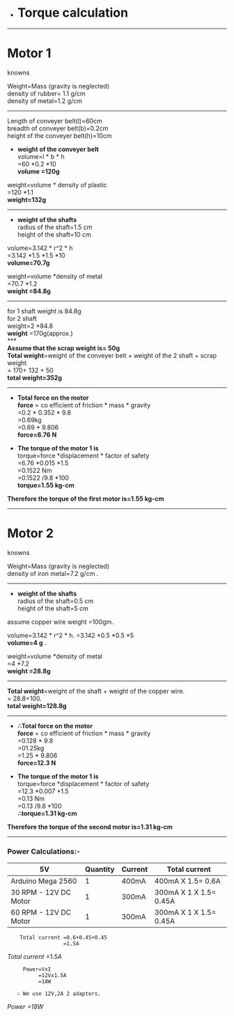 *  # Torque calculation
***
# Motor 1

knowns
                                                                                                                                                         
Weight=Mass        (gravity is neglected)                                                                                                                                                        
density of rubber= 1.1 g/cm                                                                                                                                    
density of metal=1.2  g/cm 
***
Length of conveyer belt(l)=60cm                                                                                                                                                         
breadth of conveyer belt(b)=0.2cm                                                                                                                                                         
height of the conveyer belt(h)=10cm                                                                                                                                                         
* **weight of the conveyer belt**                                                                                                                                                         
volume=l * b * h                                                                                                                                                           
      =60  *0.2 *10                                                                                                                                                         
     **volume =120g**                                                                                                                                                          
                                                                                                                                                        
weight=volume * density of plastic                                                                                                                                                         
           =120 *1.1                                                                                                                                                         
**weight=132g**  
***                                                                                                                                                       
                                                                                                                                                          
* **weight of the shafts**                                                                                                                                                             
    radius of the shaft=1.5 cm                                                                                                                                                       
    height of the shaft=10 cm                                                                                                                                                     
                                                                                                                                               
volume=3.142 * r^2 * h                                                                                                                                                         
=3.142 *1.5 *1.5 *10                                                                                                                                                         
**volume=70.7g**                                                                                                                                                         
                                                                                                                                                          
weight=volume *density of metal                                                                                                                                                          
      =70.7 *1.2                                                                                                                                                         
    **weight =84.8g**                                                                                                                                                            
   ***                                                                                                                                                                                                                                                                                                              
for 1 shaft weight is 84.8g                                                                                                                                                         
for 2 shaft                                                                                                                                                          
weight=2 *84.8                                                                                                                                                         
   **weight**   =170g(approx.)                                                                                                                                                                                                                                                                                                                
      ***                                                                                                                                                                                                                                                                                                                                                                                                                                                                                                                                                                                                                                    
  **Assume that the scrap weight is= 50g**                                                                                                                                                                                                                                                                                                                
**Total weight**=weight of the conveyer belt + weight of the 2 shaft + scrap weight                                                                                                                                                                                                                                                                                                                                                                                                                                                    
= 170+ 132 + 50                                                                                                                                                       
**total weight=352g**                                                                                                                                                       
***
* **Total force on the motor**                                                                                                                                                    
**force** = co efficient of friction * mass * gravity                                                                                                                                                       
=0.2 * 0.352 * 9.8                                                                                                                                                         
=0.69kg                                                                                                                                                       
=0.69 * 9.806                                                                                                                                                       
**force=6.76 N**                                                                                                                                                       
                                                                                                                                                       
* **The torque of the motor 1 is**                                                                                                                                                        
torque=force *displacement * factor of safety                                                                                                                                                        
=6.76 *0.015 *1.5                                                                                                                                                       
=0.1522 Nm                                                                                                                                                       
=0.1522 /9.8 *100                                                                                                                                                        
**torque=1.55 kg-cm**                                                                                                                                                        
                                                                                                                                                       
**Therefore the torque of the first motor is=1.55 kg-cm**                                                                                                                                                       
***
# Motor 2                                                                                                                                                      

                                                                                                                                               
knowns
                                                                                                                                                         
Weight=Mass        (gravity is neglected)                                                                                                                                                                                                                                                                                            
density of iron metal=7.2  g/cm .
***


* **weight of the shafts**                                                                                                                                                             
    radius of the shaft=0.5 cm                                                                                                                                                       
    height of the shaft=5 cm 

assume copper wire weight =100gm.
 
volume=3.142 * r^2 * h.
=3.142 *0.5 *0.5 *5                                                                                                                                                        
**volume=4 g** .

weight=volume *density of metal                                                                                                                                                          
      =4 *7.2                                                                                                                                                         
    **weight =28.8g**                                                                                                                                                            
   ***                 
**Total weight**=weight of the shaft + weight of the copper wire.                                                                                                                                                                                                                                                                                                                                                                                                                                                   
= 28.8+100.                                                                                                                                                      
**total weight=128.8g**                                                                                                                                                       
***
* **∴Total force on the motor**                                                                                                                                                    
**force** = co efficient of friction * mass * gravity                                                                                                                                                       
=0.128 * 9.8                                                                                                                                                         
=01.25kg                                                                                                                                                       
=1.25 * 9.806                                                                                                                                                       
**force=12.3 N**

* **The torque of the motor 1 is**                                                                                                                                                        
torque=force *displacement * factor of safety                                                                                                                                                       
=12.3 *0.007 *1.5                                                                                                                                                       
=0.13 Nm                                                                                                                                                       
=0.13 /9.8 *100                                                                                                                                                        
**∴torque=1.31 kg-cm**                                                                                                                                                        
                                                                                                                                                       
**Therefore the torque of the second motor is=1.31 kg-cm**                                                                                                                                                       
***
### Power Calculations:-
|5V |Quantity |Current |Total current|
|---|---------|--------|-------------|
|Arduino Mega 2560 |1 |400mA | 400mA X 1.5= 0.6A |
|30 RPM - 12V DC Motor |1 |300mA |300mA X 1 X 1.5= 0.45A |
|60 RPM - 12V DC Motor |1 |300mA|300mA X 1 X 1.5= 0.45A |

        Total current =0.6+0.45+0.45
                      =1.5A
*Total current =1.5A*

         Power=VxI
              =12Vx1.5A
              =18W
        
       ∴ We use 12V,2A 2 adapters.
*Power =18W*

                                                                                                                                                                                                                                                                                                                                                                                                                                                                   